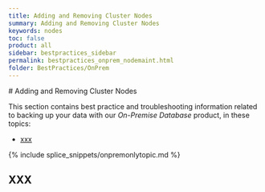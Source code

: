 ```yaml
---
title: Adding and Removing Cluster Nodes
summary: Adding and Removing Cluster Nodes
keywords: nodes
toc: false
product: all
sidebar: bestpractices_sidebar
permalink: bestpractices_onprem_nodemaint.html
folder: BestPractices/OnPrem
---
```

<section>
<div class="TopicContent" data-swiftype-index="true" markdown="1">
# Adding and Removing Cluster Nodes

This section contains best practice and troubleshooting information related to backing up your data with our *On-Premise Database* product, in these topics:

* [xxx](xxx)

{% include splice_snippets/onpremonlytopic.md %}

## XXX

</div>
</section>
